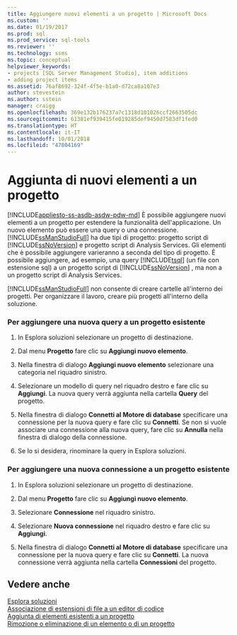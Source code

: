 ```yaml
---
title: Aggiungere nuovi elementi a un progetto | Microsoft Docs
ms.custom: ''
ms.date: 01/19/2017
ms.prod: sql
ms.prod_service: sql-tools
ms.reviewer: ''
ms.technology: ssms
ms.topic: conceptual
helpviewer_keywords:
- projects [SQL Server Management Studio], item additions
- adding project items
ms.assetid: 76af8692-324f-4f5e-b1a0-d72ca8a107e3
author: stevestein
ms.author: sstein
manager: craigg
ms.openlocfilehash: 369e132b176237a7c1318d101026ccf2663505dc
ms.sourcegitcommit: 61381ef939415fe019285def9450d7583df1fed0
ms.translationtype: HT
ms.contentlocale: it-IT
ms.lasthandoff: 10/01/2018
ms.locfileid: "47804169"
---
```

# <a name="add-new-items-to-a-project"></a>Aggiunta di nuovi elementi a un progetto
[!INCLUDE[appliesto-ss-asdb-asdw-pdw-md](../../includes/appliesto-ss-asdb-asdw-pdw-md.md)]
È possibile aggiungere nuovi elementi a un progetto per estendere la funzionalità dell'applicazione. Un nuovo elemento può essere una query o una connessione. [!INCLUDE[ssManStudioFull](../../includes/ssmanstudiofull-md.md)] ha due tipi di progetto: progetto script di [!INCLUDE[ssNoVersion](../../includes/ssnoversion-md.md)] e progetto script di Analysis Services. Gli elementi che è possibile aggiungere varieranno a seconda del tipo di progetto. È possibile aggiungere, ad esempio, una query [!INCLUDE[tsql](../../includes/tsql-md.md)] (un file con estensione sql) a un progetto script di [!INCLUDE[ssNoVersion](../../includes/ssnoversion-md.md)] , ma non a un progetto script di Analysis Services.  
  
[!INCLUDE[ssManStudioFull](../../includes/ssmanstudiofull-md.md)] non consente di creare cartelle all'interno dei progetti. Per organizzare il lavoro, creare più progetti all'interno della soluzione.  
  
### <a name="to-add-a-new-query-to-an-existing-project"></a>Per aggiungere una nuova query a un progetto esistente  
  
1.  In Esplora soluzioni selezionare un progetto di destinazione.  
  
2.  Dal menu **Progetto** fare clic su **Aggiungi nuovo elemento**.  
  
3.  Nella finestra di dialogo **Aggiungi nuovo elemento** selezionare una categoria nel riquadro sinistro.  
  
4.  Selezionare un modello di query nel riquadro destro e fare clic su **Aggiungi**. La nuova query verrà aggiunta nella cartella **Query** del progetto.  
  
5.  Nella finestra di dialogo **Connetti al Motore di database** specificare una connessione per la nuova query e fare clic su **Connetti**. Se non si vuole associare una connessione alla nuova query, fare clic su **Annulla** nella finestra di dialogo della connessione.  
  
6.  Se lo si desidera, rinominare la query in Esplora soluzioni.  
  
### <a name="to-add-a-new-connection-to-an-existing-project"></a>Per aggiungere una nuova connessione a un progetto esistente  
  
1.  In Esplora soluzioni selezionare un progetto di destinazione.  
  
2.  Dal menu **Progetto** fare clic su **Aggiungi nuovo elemento**.  
  
3.  Selezionare **Connessione** nel riquadro sinistro.  
  
4.  Selezionare **Nuova connessione** nel riquadro destro e fare clic su **Aggiungi**.  
  
5.  Nella finestra di dialogo **Connetti al Motore di database** specificare una connessione per la nuova query e fare clic su **Connetti**. La nuova connessione verrà aggiunta nella cartella **Connessioni** del progetto.  
  
## <a name="see-also"></a>Vedere anche  
[Esplora soluzioni](../../ssms/solution/solution-explorer.md)  
[Associazione di estensioni di file a un editor di codice](../../relational-databases/scripting/associate-file-extensions-to-a-code-editor.md)  
[Aggiunta di elementi esistenti a un progetto](../../ssms/solution/add-existing-items-to-a-project.md)  
[Rimozione o eliminazione di un elemento o di un progetto](../../ssms/solution/remove-or-delete-an-item-or-project.md)  
  
